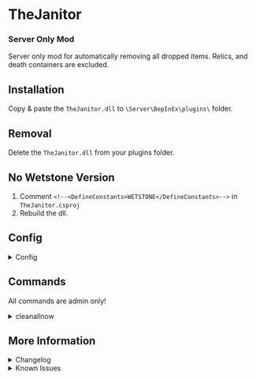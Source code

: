 # TheJanitor
### Server Only Mod
Server only mod for automatically removing all dropped items.
Relics, and death containers are excluded.

## Installation
Copy & paste the `TheJanitor.dll` to `\Server\BepInEx\plugins\` folder.

## Removal
Delete the `TheJanitor.dll` from your plugins folder.

## No Wetstone Version
1. Comment `<!--<DefineConstants>WETSTONE</DefineConstants>-->` in `TheJanitor.csproj`
2. Rebuild the dll.

## Config
<details>
<summary>Config</summary>

- `Enable Chat Listen` [default `true`]\
Enable hooking into chat to listen to chat messages.
- `Chat Command` [default `~cleanallnow`]\
Clean all dropped items on the server.\
Command is only usable by admin.
- `Enable Auto Cleaner` [default `true`]\
Enable the auto cleaner.\
Does not included an already existing dropped items.\
Relics & death bags are also excluded.
- `Auto Clean Timer` [default `600`]\
Timer in seconds to wait before the dropped item is deleted automatically.

</details>

## Commands
All commands are admin only!

<details>
<summary>cleanallnow</summary>

`~cleanallnow`\
Clean all dropped items on the server.

</details>

## More Information
<details>
<summary>Changelog</summary>

`1.0.0`
- Initial Release

</details>

<details>
<summary>Known Issues</summary>

### General
- No known issue.

</details>